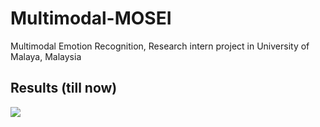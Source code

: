 # Multimodal-MOSEI
Multimodal Emotion Recognition, Research intern project in University of Malaya, Malaysia

## Results (till now)
![](https://github.com/convman/Multimodal-MOSEI/blob/master/MOSEI%20baseline%20results.png)
